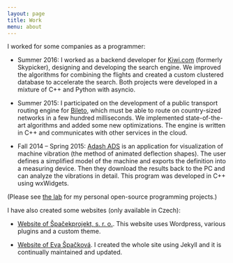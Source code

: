 ```yaml
---
layout: page
title: Work
menu: about
---
```


I worked for some companies as a&nbsp;programmer:

- Summer 2016: I worked as a backend developer for
  [Kiwi.com](https://www.kiwi.com) (formerly Skypicker), designing and
  developing the search engine. We improved the algorithms for combining the
  flights and created a&nbsp;custom clustered database to accelerate the search.
  Both projects were developed in a mixture of C++ and Python with asyncio.

- Summer 2015: I participated on the development of a public transport routing
  engine for [Bileto](http://bileto.com), which must be able to route on
  country-sized networks in a&nbsp;few hundred milliseconds. We implemented
  state-of-the-art algorithms and added some new optimizations. The engine is
  written in C++ and communicates with other services in the cloud.

- Fall 2014 &ndash; Spring 2015: [Adash ADS](http://www.adash.com/) is an
  application for visualization of machine vibration (the method of animated
  deflection shapes). The user defines a simplified model of the machine and
  exports the definition into a measuring device. Then they download the results
  back to the PC and can analyze the vibrations in detail. This program was
  developed in C++ using wxWidgets. 

(Please see [the lab](/lab) for my personal open-source programming projects.)

I have also created some websites (only available in Czech):

- [Website of Špačekprojekt, s. r. o.](http://www.spacekprojekt.cz). This website
  uses Wordpress, various plugins and a custom theme.

- [Website of Eva Špačková](http://homel.vsb.cz/~spa184/). I created the whole
  site using Jekyll and it is continually maintained and updated.
